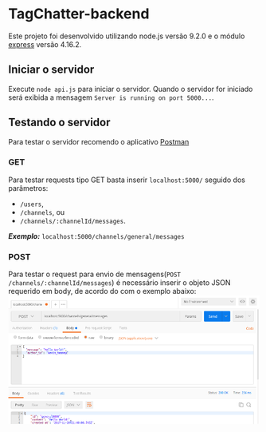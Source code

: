 # TagChatter-backend
Este projeto foi desenvolvido utilizando node.js versão 9.2.0 e o módulo [express](https://www.npmjs.com/package/express) versão 4.16.2.

## Iniciar o servidor
Execute `node api.js` para iniciar o servidor. Quando o servidor for iniciado será exibida a mensagem `Server is running on port 5000...`.

## Testando o servidor
Para testar o servidor recomendo o aplicativo [Postman](https://chrome.google.com/webstore/detail/postman/fhbjgbiflinjbdggehcddcbncdddomop?hl=pt-BR)

### GET
Para testar requests tipo GET basta inserir `localhost:5000/` seguido dos parâmetros:
- `/users`,
- `/channels`, ou
- `/channels/:channelId/messages`.

***Exemplo:*** `localhost:5000/channels/general/messages`

### POST
Para testar o request para envio de mensagens(`POST /channels/:channelId/messages`) é necessário inserir o objeto JSON requerido em body, de acordo do com o exemplo abaixo:
![Postman](POST_messages.png)
